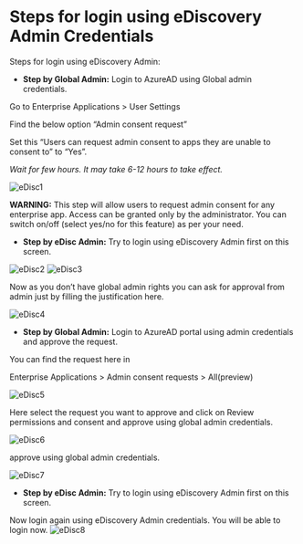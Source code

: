 # Steps for login using eDiscovery Admin Credentials


Steps for login using eDiscovery Admin:


- <b>Step by Global Admin:</b>  Login to AzureAD using Global admin credentials.

Go to Enterprise Applications > User Settings

Find the below option “Admin consent request”

Set this “Users can request admin consent to apps they are unable to consent to” to “Yes”.

_Wait for few hours. It may take 6-12 hours to take effect._

![eDisc1](https://user-images.githubusercontent.com/69503744/150069590-e8479afc-716f-4777-8b86-ac5d7a48c4ff.png)


<b>WARNING:</b> This step will allow users to request admin consent for any enterprise app. Access can be granted only by the administrator. You can switch on/off (select yes/no for this feature) as per your need.



- <b>Step by eDisc Admin:</b>  Try to login using eDiscovery Admin first on this screen.
 
![eDisc2](https://user-images.githubusercontent.com/69503744/150069646-cb2dd1b1-bdde-44e7-9c42-ad0b48813d52.png)
![eDisc3](https://user-images.githubusercontent.com/69503744/150069662-ba8b79dd-5791-470c-b26a-0db8914c6646.png)
 

   Now as you don’t have global admin rights you can ask for approval from admin just by filling the justification here.

![eDisc4](https://user-images.githubusercontent.com/69503744/150069722-089cd451-3227-4d2c-9661-68411ba63249.png)



- <b>Step by Global Admin:</b> Login to AzureAD portal using admin credentials and approve the request.

You can find the request here in

Enterprise Applications > Admin consent requests > All(preview) 

![eDisc5](https://user-images.githubusercontent.com/69503744/150069759-b1164e77-e334-4020-929a-182b417c766a.png)


Here select the request you want to approve and click on Review permissions and consent and approve using global admin credentials.

![eDisc6](https://user-images.githubusercontent.com/69503744/150069776-d5dff2fc-4301-45e4-9e7a-bf4b9936cd07.png)

approve using global admin credentials.

![eDisc7](https://user-images.githubusercontent.com/69503744/150069788-d49cec26-3795-433f-9c22-1c966dab9a71.png)



- <b>Step by eDisc Admin:</b> Try to login using eDiscovery Admin first on this screen.
 
Now login again using eDiscovery Admin credentials. You will be able to login now.
![eDisc8](https://user-images.githubusercontent.com/69503744/150069802-acb4e4bb-46cd-4bad-a825-825d5df125a3.png)

 


